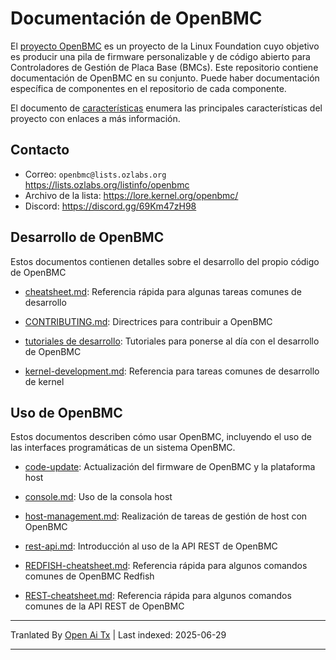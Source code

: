 # Documentación de OpenBMC

El [proyecto OpenBMC](https://www.openbmc.org/) es un proyecto de la Linux Foundation
cuyo objetivo es producir una pila de firmware personalizable y de código abierto para
Controladores de Gestión de Placa Base (BMCs). Este repositorio contiene documentación
de OpenBMC en su conjunto. Puede haber documentación específica de componentes en el
repositorio de cada componente.

El documento de [características](https://raw.githubusercontent.com/openbmc/docs/master/features.md) enumera las principales características del proyecto con
enlaces a más información.

## Contacto

- Correo: `openbmc@lists.ozlabs.org` <https://lists.ozlabs.org/listinfo/openbmc>
- Archivo de la lista: <https://lore.kernel.org/openbmc/>
- Discord: <https://discord.gg/69Km47zH98>

## Desarrollo de OpenBMC

Estos documentos contienen detalles sobre el desarrollo del propio código de OpenBMC

- [cheatsheet.md](https://raw.githubusercontent.com/openbmc/docs/master/cheatsheet.md): Referencia rápida para algunas tareas comunes de desarrollo

- [CONTRIBUTING.md](https://raw.githubusercontent.com/openbmc/docs/master/CONTRIBUTING.md): Directrices para contribuir a OpenBMC

- [tutoriales de desarrollo](https://raw.githubusercontent.com/openbmc/docs/master/development/README.md): Tutoriales para ponerse al día con el desarrollo de OpenBMC

- [kernel-development.md](https://raw.githubusercontent.com/openbmc/docs/master/kernel-development.md): Referencia para tareas comunes de desarrollo de kernel

## Uso de OpenBMC

Estos documentos describen cómo usar OpenBMC, incluyendo el uso de las interfaces programáticas
de un sistema OpenBMC.

- [code-update](architecture/code-update): Actualización del firmware de OpenBMC y la plataforma host

- [console.md](https://raw.githubusercontent.com/openbmc/docs/master/console.md): Uso de la consola host

- [host-management.md](https://raw.githubusercontent.com/openbmc/docs/master/host-management.md): Realización de tareas de gestión de host
  con OpenBMC

- [rest-api.md](https://raw.githubusercontent.com/openbmc/docs/master/rest-api.md): Introducción al uso de la API REST de OpenBMC

- [REDFISH-cheatsheet.md](https://raw.githubusercontent.com/openbmc/docs/master/REDFISH-cheatsheet.md): Referencia rápida para algunos
  comandos comunes de OpenBMC Redfish

- [REST-cheatsheet.md](https://raw.githubusercontent.com/openbmc/docs/master/REST-cheatsheet.md): Referencia rápida para algunos comandos
  comunes de la API REST de OpenBMC

---

Tranlated By [Open Ai Tx](https://github.com/OpenAiTx/OpenAiTx) | Last indexed: 2025-06-29

---